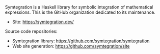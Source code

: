 Symtegration is a Haskell library for symbolic integration of mathematical expressions.
This is the GitHub organization dedicated to its maintenance.

*   Site: https://symtegration.dev/

Source code repositories:

*   Symtegration library: https://github.com/symtegration/symtegration
*   Web site generation: https://github.com/symtegration/site
